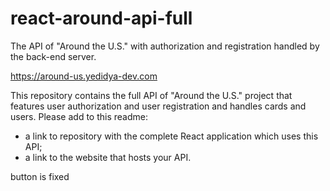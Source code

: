 # react-around-api-full
The API of "Around the U.S." with authorization and registration handled by the back-end server.

https://around-us.yedidya-dev.com

This repository contains the full API of "Around the U.S." project that features user authorization and user registration and handles cards and users. Please add to this readme:
* a link to repository with the complete React application which uses this API;
* a link to the website that hosts your API.


button is fixed
